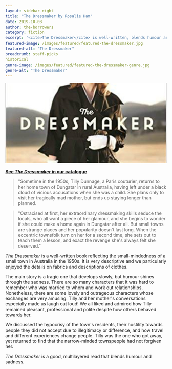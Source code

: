 ```yaml
---
layout: sidebar-right
title: "The Dressmaker by Rosalie Ham"
date: 2019-10-03
author: the-borrowers
category: fiction
excerpt: '<cite>The Dressmaker</cite> is well-written, blends humour and sadness, and features lovely and outrageous characters.'
featured-image: /images/featured/featured-the-dressmaker.jpg
featured-alt: "The Dressmaker"
breadcrumb: staff-picks
historical
genre-image: /images/featured/featured-the-dressmaker-genre.jpg
genre-alt: "The Dressmaker"
---
```


![The Dressmaker](/images/featured/featured-the-dressmaker.jpg)

**[See <cite>The Dressmaker</cite> in our catalogue](https://suffolk.spydus.co.uk/cgi-bin/spydus.exe/ENQ/OPAC/BIBENQ?BRN=1831189)**

> "Sometime in the 1950s, Tilly Dunnage, a Paris couturier, returns to her home town of Dungatar in rural Australia, having left under a black cloud of vicious accusations when she was a child. She plans only to visit her tragically mad mother, but ends up staying longer than planned.

> "Ostracised at first, her extraordinary dressmaking skills seduce the locals, who all want a piece of her glamour, and she begins to wonder if she could make a home again in Dungatar after all. But small towns are strange places and her popularity doesn't last long. When the eccentric townsfolk turn on her for a second time, she sets out to teach them a lesson, and exact the revenge she's always felt she deserved."

<cite>The Dressmaker</cite> is a well-written book reflecting the small-mindedness of a small town in Australia in the 1950s. It is very descriptive and we particularly enjoyed the details on fabrics and descriptions of clothes.

The main story is a tragic one that develops slowly, but humour shines through the sadness. There are so many characters that it was hard to remember who was married to whom and work out relationships. Nonetheless, there are some lovely and outrageous characters whose exchanges are very amusing. Tilly and her mother's conversations especially made us laugh out loud! We all liked and admired how Tilly remained pleasant, professional and polite despite how others behaved towards her.

We discussed the hypocrisy of the town's residents, their hostility towards people they did not accept due to illegitimacy or difference, and how travel and different experiences change people. Tilly was the one who got away, yet returned to find that the narrow-minded townspeople had not forgiven her.

<cite>The Dressmaker</cite> is a good, multilayered read that blends humour and sadness.
